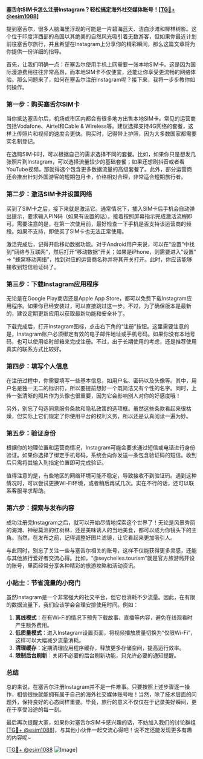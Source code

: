 **塞舌尔SIM卡怎么注册Instagram？轻松搞定海外社交媒体账号！[[TG💪+ @esim1088](https://t.me/s/esim1088)]**

提到塞舌尔，很多人脑海里浮现的可能是一片碧海蓝天、洁白沙滩和椰林树影。这个位于印度洋西部的岛国以其绝美的自然风光吸引着无数游客，但如果你最近计划前往塞舌尔旅行，并且希望在Instagram上分享你的精彩瞬间，那么这篇文章将为你提供一份详细的指导。

首先，让我们明确一点：在塞舌尔使用手机上网需要一张本地SIM卡。这是因为国际漫游费用往往非常高昂，而本地SIM卡不仅便宜，还能让你享受更流畅的网络体验。那么问题来了，如何在塞舌尔注册Instagram呢？接下来，我将一步步教你如何操作。

### 第一步：购买塞舌尔SIM卡

当你抵达塞舌尔后，机场或市区内都会有很多地方出售本地SIM卡。常见的运营商包括Vodafone、Airtel和Cable & Wireless等。建议选择支持4G网络的套餐，这样上传照片和视频的速度会更快。购买时，记得带上护照，因为大多数国家都需要实名制登记。

在选购SIM卡时，可以根据自己的需求选择不同的套餐。比如，如果你只是想发几张照片到Instagram，可以选择流量较少的基础套餐；如果还想刷抖音或者看YouTube视频，那就得选个包含更多数据流量的高级套餐了。此外，部分运营商还会推出针对外国游客的短期包月卡，价格相对合理，非常适合短期旅行者。

### 第二步：激活SIM卡并设置网络

买到了SIM卡之后，接下来就是激活它。通常情况下，插入SIM卡后手机会自动弹出提示，要求输入PIN码（如果有设置的话）。接着按照屏幕指示完成激活流程即可。需要注意的是，在第一次使用前，最好检查一下手机是否支持该运营商的频段。如果不支持，即使买了SIM卡也无法正常使用。

激活完成后，记得开启移动数据功能。对于Android用户来说，可以在“设置”中找到“网络与互联网”，然后打开“移动数据”开关；如果是iPhone，则需要进入“设置” -> “蜂窝移动网络”，找到对应的运营商名称并将其开关打开。此时，你应该能够接收到短信验证码了。

### 第三步：下载Instagram应用程序

无论是在Google Play商店还是Apple App Store，都可以免费下载Instagram应用程序。如果你已经安装过，可以直接跳过这一步。不过，为了确保版本是最新的，建议定期更新应用以获取最新功能和安全补丁。

下载完成后，打开Instagram图标，点击右下角的“注册”按钮。这里需要注意的是，Instagram账户必须绑定有效的电子邮件地址或手机号码。如果你没有本地号码，也可以使用临时邮箱来完成注册。不过，出于长期使用的考虑，还是推荐使用真实的联系方式比较好。

### 第四步：填写个人信息

在注册过程中，你需要填写一些基本信息，如用户名、密码以及头像等。其中，用户名是独一无二的标识符，所以要提前想好一个既简洁又有个性的名字。同时，上传一张清晰的照片作为头像也很重要，因为它会影响别人对你的好感度哦！

另外，别忘了勾选同意服务条款和隐私政策的选项框。虽然这些条款看起来很枯燥，但实际上它们规定了你使用平台的权利义务，所以还是认真阅读一遍为妙。

### 第五步：验证身份

根据你的地理位置和运营商情况，Instagram可能会要求通过短信或电话进行身份验证。如果你选择了绑定手机号码，系统会向你发送一条包含验证码的短信。收到后只需将其输入到指定位置即可完成验证。

值得注意的是，有些地区的网络环境可能不稳定，导致接收不到验证码。遇到这种情况时，可以尝试更换Wi-Fi环境，或者稍后再试几次。实在不行的话，还可以联系客服寻求帮助。

### 第六步：探索与发布内容

成功注册完Instagram之后，就可以开始尽情地探索这个世界了！无论是风景秀丽的海滩、神秘莫测的红树林，还是美味诱人的当地美食，都可以成为你镜头下的主角。当然，在发布之前，记得调整好图片滤镜，让它看起来更加吸引人。

与此同时，别忘了关注一些与塞舌尔相关的账号，这样不仅能获得更多灵感，还能与其他旅行爱好者交流心得。比如，“@seychelles.tourism”就是官方旅游局开设的账号，里面经常分享各种精彩的旅游攻略和活动资讯。

### 小贴士：节省流量的小窍门

虽然Instagram是一个非常强大的社交平台，但它也消耗不少流量。因此，在有限的数据流量下，我们应该学会合理安排使用时间。例如：

1. **离线模式**：在有Wi-Fi的情况下预先下载故事、直播等内容，避免在线观看时产生额外费用。
2. **低质量模式**：进入Instagram设置页面，将视频播放质量切换为“仅限Wi-Fi”，这样可以大幅减少流量消耗。
3. **清理缓存**：定期清理应用程序缓存，释放更多存储空间，提高运行效率。
4. **限制后台刷新**：关闭不必要的后台刷新功能，只允许必要的通知提醒。

### 总结

总的来说，在塞舌尔注册Instagram并不是一件难事。只要按照上述步骤逐一操作，相信很快就能拥有属于自己的海外社交媒体账号啦！当然，除了技术层面的问题外，保持良好的心态同样重要。毕竟，旅行的意义不仅仅在于记录美好瞬间，更在于享受沿途的每一刻。

最后再次提醒大家，如果你对塞舌尔SIM卡感兴趣的话，不妨加入我们的讨论群组[[TG💪+ @esim1088](https://t.me/s/esim1088)]，与其他小伙伴一起交流心得吧！说不定还能发现更多有趣的内容呢~

[[TG💪+ @esim1088](https://t.me/s/esim1088) ![Image](https://i.postimg.cc/4NQfJmqS/Snipaste-2025-05-13-00-14-12.png)]